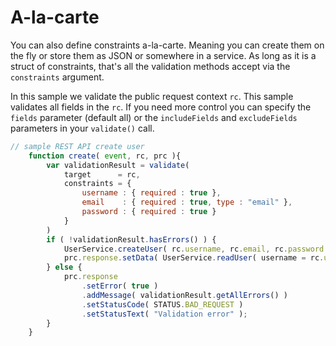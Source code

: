 # A-la-carte

You can also define constraints a-la-carte. Meaning you can create them on the fly or store them as JSON or somewhere in a service. As long as it is a struct of constraints, that's all the validation methods accept via the `constraints` argument.

In this sample we validate the public request context `rc`. This sample validates all fields in the `rc`. If you need more control you can specify the `fields` parameter (default all) or the `includeFields` and `excludeFields` parameters in your `validate()` call.

```javascript
// sample REST API create user
    function create( event, rc, prc ){
        var validationResult = validate(
            target      = rc,
            constraints = {
                username : { required : true },
                email    : { required : true, type : "email" },
                password : { required : true }
            }
        )
        if ( !validationResult.hasErrors() ) {
            UserService.createUser( rc.username, rc.email, rc.password );
            prc.response.setData( UserService.readUser( username = rc.username ) );
        } else {
            prc.response
                .setError( true )
                .addMessage( validationResult.getAllErrors() )
                .setStatusCode( STATUS.BAD_REQUEST )
                .setStatusText( "Validation error" );
        }
    }
```
